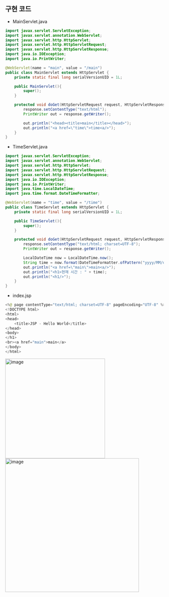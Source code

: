 ## 구현 코드

- MainServlet.java

```java
import javax.servlet.ServletException;
import javax.servlet.annotation.WebServlet;
import javax.servlet.http.HttpServlet;
import javax.servlet.http.HttpServletRequest;
import javax.servlet.http.HttpServletResponse;
import java.io.IOException;
import java.io.PrintWriter;

@WebServlet(name = "main", value = "/main")
public class MainServlet extends HttpServlet {
    private static final long serialVersionUID = 1L;

    public MainServlet(){
        super();
    }

    protected void doGet(HttpServletRequest request, HttpServletResponse response) throws ServletException, IOException {
        response.setContentType("text/html");
        PrintWriter out = response.getWriter();

        out.println("<head><title>main</title></head>");
        out.println("<a href=\"time\">time<a/>");
    }
}
```

- TimeServlet.java

```java
import javax.servlet.ServletException;
import javax.servlet.annotation.WebServlet;
import javax.servlet.http.HttpServlet;
import javax.servlet.http.HttpServletRequest;
import javax.servlet.http.HttpServletResponse;
import java.io.IOException;
import java.io.PrintWriter;
import java.time.LocalDateTime;
import java.time.format.DateTimeFormatter;

@WebServlet(name = "time", value = "/time")
public class TimeServlet extends HttpServlet {
    private static final long serialVersionUID = 1L;

    public TimeServlet(){
        super();
    }

    protected void doGet(HttpServletRequest request, HttpServletResponse response) throws ServletException, IOException {
        response.setContentType("text/html; charset=UTF-8");
        PrintWriter out = response.getWriter();

        LocalDateTime now = LocalDateTime.now();
        String time = now.format(DateTimeFormatter.ofPattern("yyyy/MM/dd HH:mm"));
        out.println("<a href=\"main\">main<a/>");
        out.println("<h1>현재 시간 : " + time);
        out.println("<h1/>");
    }
}
```

- index.jsp

```java
<%@ page contentType="text/html; charset=UTF-8" pageEncoding="UTF-8" %>
<!DOCTYPE html>
<html>
<head>
    <title>JSP - Hello World</title>
</head>
<body>
</h1>
<br><a href="main">main</a>
</body>
</html>
```

<img width="317" alt="image" src="https://github.com/alswp006/23-winter-project-study/assets/102672547/38439bd1-c69f-4f4e-b862-2099c02f65ca">
<img width="425" alt="image" src="https://github.com/alswp006/23-winter-project-study/assets/102672547/cc974440-4d3a-4f9e-ba49-db45035581be">


